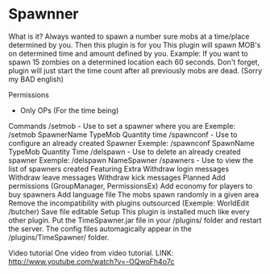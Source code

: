Spawnner
========

What is it?
Always wanted to spawn a number sure mobs at a time/place determined by you. Then this plugin is for you This plugin will spawn MOB's on determined time and amount defined by you.
Example: If you want to spawn 15 zombies on a determined location each 60 seconds. Don't forget, plugin will just start the time count after all previously mobs are dead. (Sorry my BAD english)

Permissions
- Only OPs (For the time being)

Commands
/setmob - Use to set a spawner where you are
Exemple: /setmob SpawnerName TypeMob Quantity time
/spawnconf - Use to configure an already created Spawner
Exemple: /spawnconf SpawnName TypeMob Quantity Time
/delspawn - Use to delete an already created spawner
Exemple: /delspawn NameSpawner
/spawners - Use to view the list of spawners created
Featuring Extra
Withdraw login messages
Withdraw leave messages
Withdraw kick messages
Planned
Add permissions (GroupManager, PermissionsEx)
Add economy for players to buy spawners
Add language file
The mobs spawn randomly in a given area
Remove the incompatibility with plugins outsourced (Exemple: WorldEdit /butcher)
Save file editable
Setup
This plugin is installed much like every other plugin. Put the TimeSpawner.jar file in your /plugins/ folder and restart the server. The config files automagically appear in the /plugins/TimeSpawner/ folder.

Video tutorial
One video from video tutorial. LINK: http://www.youtube.com/watch?v=-OQwoFh4o7c
